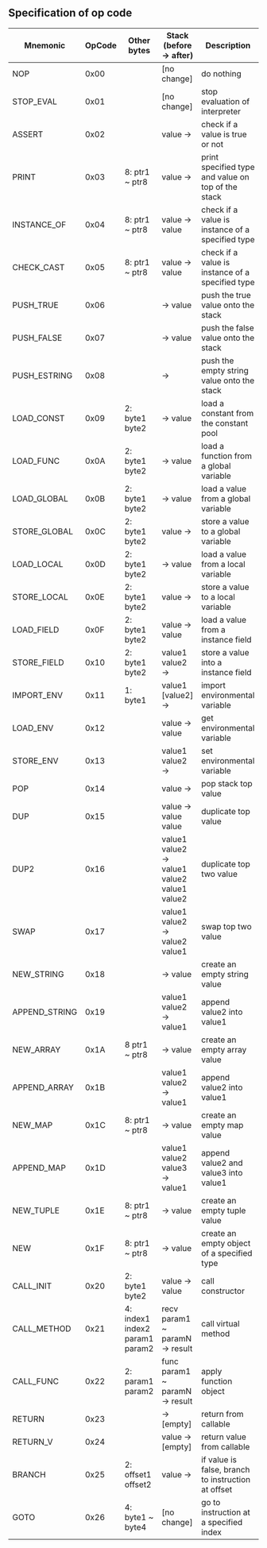 ## Specification of op code

| **Mnemonic**  | **OpCode** | **Other bytes**                | **Stack (before -> after)**                  | **Description**                                    |
|---------------|------------|--------------------------------|----------------------------------------------|----------------------------------------------------|
| NOP           | 0x00       |                                | [no change]                                  | do nothing                                         |
| STOP_EVAL     | 0x01       |                                | [no change]                                  | stop evaluation of interpreter                     |
| ASSERT        | 0x02       |                                | value ->                                     | check if a value is true or not                    |
| PRINT         | 0x03       | 8: ptr1 ~ ptr8                 | value ->                                     | print specified type and value on top of the stack |
| INSTANCE_OF   | 0x04       | 8: ptr1 ~ ptr8                 | value -> value                               | check if a value is instance of a specified type   |
| CHECK_CAST    | 0x05       | 8: ptr1 ~ ptr8                 | value -> value                               | check if a value is instance of a specified type   |
| PUSH_TRUE     | 0x06       |                                | -> value                                     | push the true value onto the stack                 |
| PUSH_FALSE    | 0x07       |                                | -> value                                     | push the false value onto the stack                |
| PUSH_ESTRING  | 0x08       |                                | ->                                           | push the empty string value onto the stack         |
| LOAD_CONST    | 0x09       | 2: byte1 byte2                 | -> value                                     | load a constant from the constant pool             |
| LOAD_FUNC     | 0x0A       | 2: byte1 byte2                 | -> value                                     | load a function from a global variable             |
| LOAD_GLOBAL   | 0x0B       | 2: byte1 byte2                 | -> value                                     | load a value from a global variable                |
| STORE_GLOBAL  | 0x0C       | 2: byte1 byte2                 | value ->                                     | store a value to a global variable                 |
| LOAD_LOCAL    | 0x0D       | 2: byte1 byte2                 | -> value                                     | load a value from a local variable                 |
| STORE_LOCAL   | 0x0E       | 2: byte1 byte2                 | value ->                                     | store a value to a local variable                  |
| LOAD_FIELD    | 0x0F       | 2: byte1 byte2                 | value -> value                               | load a value from a instance field                 |
| STORE_FIELD   | 0x10       | 2: byte1 byte2                 | value1 value2 ->                             | store a value into a instance field                |
| IMPORT_ENV    | 0x11       | 1: byte1                       | value1 [value2] ->                           | import environmental variable                      |
| LOAD_ENV      | 0x12       |                                | value -> value                               | get environmental variable                         |
| STORE_ENV     | 0x13       |                                | value1 value2 ->                             | set environmental variable                         |
| POP           | 0x14       |                                | value ->                                     | pop stack top value                                |
| DUP           | 0x15       |                                | value -> value value                         | duplicate top value                                |
| DUP2          | 0x16       |                                | value1 value2 -> value1 value2 value1 value2 | duplicate top two value                            |
| SWAP          | 0x17       |                                | value1 value2 -> value2 value1               | swap top two value                                 |
| NEW_STRING    | 0x18       |                                | -> value                                     | create an empty string value                       |
| APPEND_STRING | 0x19       |                                | value1 value2 -> value1                      | append value2 into value1                          |
| NEW_ARRAY     | 0x1A       | 8 ptr1 ~ ptr8                  | -> value                                     | create an empty array value                        |
| APPEND_ARRAY  | 0x1B       |                                | value1 value2 -> value1                      | append value2 into value1                          |
| NEW_MAP       | 0x1C       | 8: ptr1 ~ ptr8                 | -> value                                     | create an empty map value                          |
| APPEND_MAP    | 0x1D       |                                | value1 value2 value3 -> value1               | append value2 and value3 into value1               |
| NEW_TUPLE     | 0x1E       | 8: ptr1 ~ ptr8                 | -> value                                     | create an empty tuple value                        |
| NEW           | 0x1F       | 8: ptr1 ~ ptr8                 | -> value                                     | create an empty object of a specified type         |
| CALL_INIT     | 0x20       | 2: byte1 byte2                 | value -> value                               | call constructor                                   |
| CALL_METHOD   | 0x21       | 4: index1 index2 param1 param2 | recv param1 ~ paramN -> result               | call virtual method                                |
| CALL_FUNC     | 0x22       | 2: param1 param2               | func param1 ~ paramN -> result               | apply function object                              |
| RETURN        | 0x23       |                                | -> [empty]                                   | return from callable                               |
| RETURN_V      | 0x24       |                                | value -> [empty]                             | return value from callable                         |
| BRANCH        | 0x25       | 2: offset1 offset2             | value ->                                     | if value is false, branch to instruction at offset |
| GOTO          | 0x26       | 4: byte1 ~ byte4               | [no change]                                  | go to instruction at a specified index             |